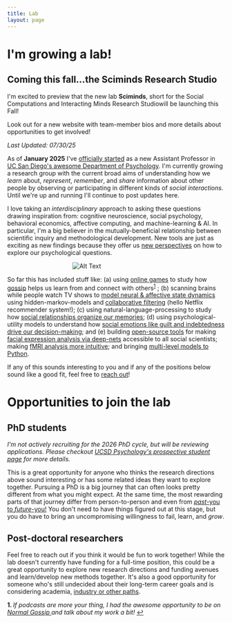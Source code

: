 ```yaml
---
title: Lab
layout: page
---
```

<style>
  .image {
    max-width: 40%;
    margin: 0 auto;
  }
</style>

# I'm growing a lab!
## Coming this fall...the Sciminds Research Studio

I'm excited to preview that the new lab **Sciminds**, short for the <span class="my-highlight">Social Computations and Interacting Minds Research Studio</span>will be launching this Fall! 

Look out for a new website with team-member bios and more details about opportunities to get involved!

<!-- *I had some fun trying to make a podcast summary of my work courtesy of [NotebookLM](https://notebooklm.google.com/), and it's only half-bad! Blame Google for errors, social faux pas, cringe, and the poor Lil John impersonator shouting 'yea' in the background every once in a while.*

<div class="obp-grid">
  <audio controls class="obp-audio" src="https://dl.dropboxusercontent.com/s/6ipllqop17zlgr9/Ain%27t%20It%20The%20Truth.mp3?dl=0">
  </audio>
</div>
-->
*Last Updated: 07/30/25*   

As of **January 2025** I've [officially started](https://psychology.ucsd.edu/people/profiles/ejolly.html) as a new Assistant Professor in [UC San Diego's awesome Department of Psychology](https://psychology.ucsd.edu/). I'm currently growing a research group with the current broad aims of understanding how we *learn* about, *represent*, *remember*, and *share* information about other people by observing or participating in different kinds of *social interactions*. Until we're up and running I'll continue to post updates here.

I love taking an *interdisciplinary* approach to asking these questions drawing inspiration from: cognitive neuroscience, social psychology, behavioral economics, affective computing, and machine-learning & AI. In particular, I'm a big believer in the mutually-beneficial relationship between scientific inquiry and methodological development. New tools are just as exciting as new findings because they offer us [new perspectives](https://onlinelibrary.wiley.com/doi/epdf/10.1111/tops.12404) on how to explore our psychological questions. 

<div class="image">
  <img src="{{site.url}}/assets/images/sketch.png" alt="Alt Text" >
</div>

So far this has included stuff like: (a) using [online games](https://www.interactingminds.com/research-projects/why-do-we-gossip) to study how [gossip](https://www.sciencedirect.com/science/article/pii/S0960982221004632) helps us learn from and connect with others<sup id="a1">[1](#f1)</sup> ; (b) scanning brains while people watch TV shows to [model neural & affective state dynamics](https://doi.org/10.1126/sciadv.abf7129) using hidden-markov-models and [collaborative filtering](https://link.springer.com/article/10.1007/s42761-022-00161-2) (hello Netflix recommender system!); (c) using natural-language-processing to study how [social relationships organize our memories](https://psyarxiv.com/bw9r2); (d) using psychological-utility models to understand how [social emotions like guilt and indebtedness drive our decision-making](https://www.nature.com/articles/s41467-023-44286-9.epdf?sharing_token=NIf7F6ZBWfJIfbGC8ILBZdRgN0jAjWel9jnR3ZoTv0OnNr1VgUao8PGix03Ez_tPL329X4MVbjab8h0_bmcT6IcqcyihbqbYPkQGhGb8nzxaJBfs-C62qJB_ofzGcLQq2UJ8ibYvEAPQ5P2iKoh6bTqwsIP5OEmcEzy2Wyp96C4%3D); and (e) building [open-source tools](https://py-feat.org) for making [facial expression analysis via deep-nets](https://www.youtube.com/watch?v=BpZ3EqSxEXk) accessible to all social scientists; making [fMRI analysis more intuitive](https://nltools.org/); and bringing [multi-level models to Python](https://eshinjolly.com/pymer4).

If any of this sounds interesting to you and if any of the positions below sound like a good fit, feel free to [reach out](mailto:eshin.jolly@gmail.com)!

# Opportunities to join the lab

## PhD students

*I'm not actively recruiting for the 2026 PhD cycle, but will be reviewing applications. Please checkout [UCSD Psychology's prospective student page](https://psychology.ucsd.edu/graduate-program/prospective-students/index.html) for more details.*

This is a great opportunity for anyone who thinks the research directions above sound interesting or has some related ideas they want to explore together. Pursuing a PhD is a big journey that can often looks pretty different from what you might expect. At the same time, the most rewarding parts of that journey differ from person-to-person and even from [*past*-you to *future*-you!](https://eshinjolly.com/2021/05/03/delightful-journey/) You don't need to have things figured out at this stage, but you do have to bring an uncompromising willingness to fail, learn, and *grow*.

## Post-doctoral researchers
Feel free to reach out if you think it would be fun to work together! While the lab doesn't currently have funding for a full-time position, this could be a great opportunity to explore new research directions and funding avenues and learn/develop new methods together. It's also a good opportunity for someone who's still undecided about their long-term career goals and is considering academia, [industry or other paths](https://eshinjolly.com/portfolio/). 


<b id="f1">1. </b><em>If podcasts are more your thing, I had the awesome opportunity to be on <a href="https://open.spotify.com/episode/1qTwJx3tt6O4KlIZcxfEyo?si=30eeedd5271d47ad"> Normal Gossip </a> and talk about my work a bit! </em>[↩](#a1)

<style>
  .attention {
    -webkit-animation-duration: 4s;
    animation-duration: 4s;
    animation-delay: 2s;
    -webkit-animation-fill-mode: both;
    animation-fill-mode: both;
    animation-iteration-count: infinite;
  }
@keyframes bounce {
  from,
  0%,
  8%,
  to {
    animation-timing-function: cubic-bezier(0.215, 0.61, 0.355, 1);
    transform: translate3d(0, 0, 0);
  }

  5%,
  12% {
    animation-timing-function: cubic-bezier(0.755, 0.05, 0.855, 0.06);
    transform: translate3d(0, -30px, 0) scaleY(1.1) rotate(-10deg);
  }

  12% {
    animation-timing-function: cubic-bezier(0.755, 0.05, 0.855, 0.06);
    transform: translate3d(0, -15px, 0) scaleY(1.05);
  }

  16% {
    transition-timing-function: cubic-bezier(0.215, 0.61, 0.355, 1);
    transform: translate3d(0, 0, 0) scaleY(0.95);
  }

  /* 20% {
    transform: translate3d(0, -4px, 0) scaleY(1.02);
  } */

  /* 24% {
    transform: translate3d(0, 0, 0);
  } */

  100% {
    transform: translate3d(0, 0, 0);
  } 
}

.bounce {
  animation-name: bounce;
  transform-origin: center bottom;
}

</style>
